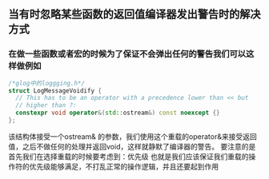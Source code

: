 ## 当有时忽略某些函数的返回值编译器发出警告时的解决方式
### 在做一些函数或者宏的时候为了保证不会弹出任何的警告我们可以这样做例如
```c++
/*glog中的loggging.h*/
struct LogMessageVoidify {
  // This has to be an operator with a precedence lower than << but
  // higher than ?:
  constexpr void operator&(std::ostream&) const noexcept {}
};
```
该结构体接受一个ostream& 的参数，我们使用这个重载的operator&来接受返回值，之后不做任何的处理并返回void，这样就静默了编译器的警告。
要注意的是首先我们在选择重载的时候要考虑到：优先级 也就是我们应该保证我们重载的操作符的优先级能够满足，不打乱正常的操作逻辑，并且还要起到作用